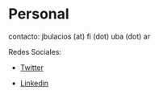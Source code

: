 # Personal

contacto:  jbulacios (at) fi (dot) uba (dot) ar

Redes Sociales:

- [Twitter](https://twitter.com/jotabulacios)

- [Linkedin](https://www.linkedin.com/in/juan-pablo-bulacios/)
